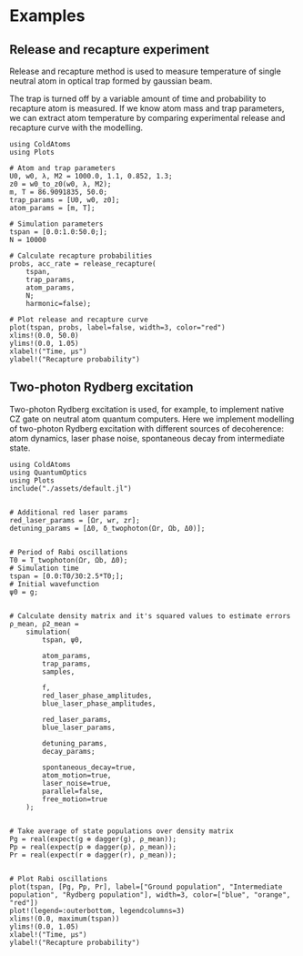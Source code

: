 # Examples

## Release and recapture experiment

Release and recapture method is used to measure temperature of single neutral atom in optical trap formed by gaussian beam. 

The trap is turned off by a variable amount of time and probability to recapture atom is measured. If we know atom mass and trap parameters, we can extract atom temperature by comparing experimental release and recapture curve with the modelling.

```@example
using ColdAtoms
using Plots

# Atom and trap parameters
U0, w0, λ, M2 = 1000.0, 1.1, 0.852, 1.3;
z0 = w0_to_z0(w0, λ, M2);
m, T = 86.9091835, 50.0;
trap_params = [U0, w0, z0];
atom_params = [m, T];

# Simulation parameters
tspan = [0.0:1.0:50.0;];
N = 10000 

# Calculate recapture probabilities
probs, acc_rate = release_recapture(
    tspan, 
    trap_params, 
    atom_params, 
    N; 
    harmonic=false);

# Plot release and recapture curve
plot(tspan, probs, label=false, width=3, color="red")
xlims!(0.0, 50.0)
ylims!(0.0, 1.05)
xlabel!("Time, μs")
ylabel!("Recapture probability")
```

## Two-photon Rydberg excitation 

Two-photon Rydberg excitation is used, for example, to implement native CZ gate on neutral atom quantum computers. Here we implement modelling of two-photon Rydberg excitation with different sources of decoherence: atom dynamics, laser phase noise, spontaneous decay from intermediate state. 

```@example
using ColdAtoms
using QuantumOptics
using Plots
include("./assets/default.jl")


# Additional red laser params
red_laser_params = [Ωr, wr, zr];
detuning_params = [Δ0, δ_twophoton(Ωr, Ωb, Δ0)];


# Period of Rabi oscillations
T0 = T_twophoton(Ωr, Ωb, Δ0);
# Simulation time
tspan = [0.0:T0/30:2.5*T0;];
# Initial wavefunction
ψ0 = g;


# Calculate density matrix and it's squared values to estimate errors
ρ_mean, ρ2_mean = 
    simulation(
        tspan, ψ0, 
        
        atom_params,
        trap_params,
        samples,
        
        f,
        red_laser_phase_amplitudes,
        blue_laser_phase_amplitudes,
        
        red_laser_params,
        blue_laser_params,
        
        detuning_params,
        decay_params;
        
        spontaneous_decay=true,
        atom_motion=true,
        laser_noise=true,
        parallel=false,
        free_motion=true
    );


# Take average of state populations over density matrix
Pg = real(expect(g ⊗ dagger(g), ρ_mean)); 
Pp = real(expect(p ⊗ dagger(p), ρ_mean)); 
Pr = real(expect(r ⊗ dagger(r), ρ_mean));


# Plot Rabi oscillations
plot(tspan, [Pg, Pp, Pr], label=["Ground population", "Intermediate population", "Rydberg population"], width=3, color=["blue", "orange", "red"])
plot!(legend=:outerbottom, legendcolumns=3)
xlims!(0.0, maximum(tspan))
ylims!(0.0, 1.05)
xlabel!("Time, μs")
ylabel!("Recapture probability")
```